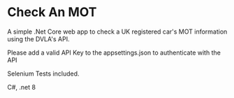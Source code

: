 # Check An MOT

A simple .Net Core web app to check a UK registered car's MOT information using the DVLA's API.

Please add a valid API Key to the appsettings.json to authenticate with the API

Selenium Tests included.

C#, .net 8

